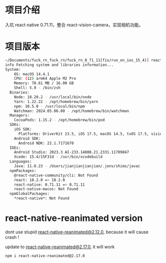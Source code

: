 # 项目介绍

入坑 react native 0.71.11，整合 react-vision-camera，实现相机功能。

# 项目版本

```bash
~/Documents/fuck_rn_fuck_rn/fuck_rn_0_71_11[fix/run_on_ios_15_4)] react-native info
info Fetching system and libraries information...
System:
    OS: macOS 14.4.1
    CPU: (12) arm64 Apple M2 Pro
    Memory: 78.61 MB / 16.00 GB
    Shell: 5.9 - /bin/zsh
  Binaries:
    Node: 18.20.2 - /usr/local/bin/node
    Yarn: 1.22.22 - /opt/homebrew/bin/yarn
    npm: 10.5.0 - /usr/local/bin/npm
    Watchman: 2024.05.06.00 - /opt/homebrew/bin/watchman
  Managers:
    CocoaPods: 1.15.2 - /opt/homebrew/bin/pod
  SDKs:
    iOS SDK:
      Platforms: DriverKit 23.5, iOS 17.5, macOS 14.5, tvOS 17.5, visionOS 1.2, watchOS 10.5
    Android SDK:
      Android NDK: 22.1.7171670
  IDEs:
    Android Studio: 2023.3 AI-233.14808.21.2331.11709847
    Xcode: 15.4/15F31d - /usr/bin/xcodebuild
  Languages:
    Java: 11.0.23 - /Users/jianjianjianjian/.jenv/shims/javac
  npmPackages:
    @react-native-community/cli: Not Found
    react: 18.2.0 => 18.2.0
    react-native: 0.71.11 => 0.71.11
    react-native-macos: Not Found
  npmGlobalPackages:
    *react-native*: Not Found

```

# react-native-reanimated version

dont use stupid react-native-reanimated@2.12.0, because it will cause crash !

update to react-native-reanimated@2.17.0, it will work

```bash
npm i react-native-reanimated@2.17.0
```
